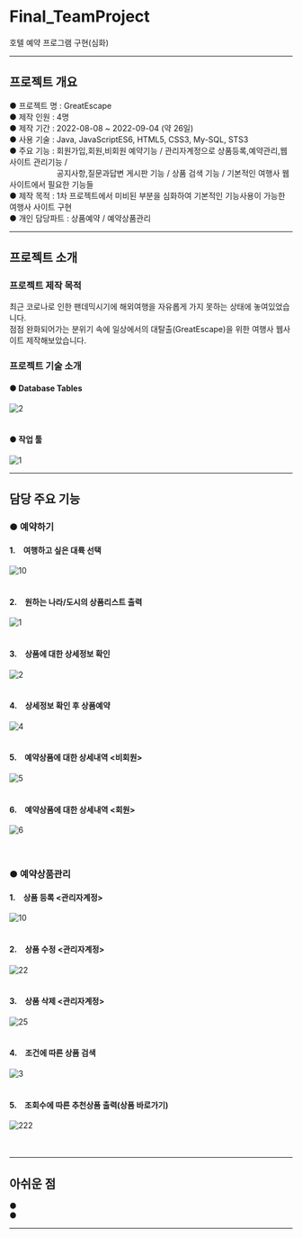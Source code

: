 # Final_TeamProject
호텔 예약 프로그램 구현(심화)
<hr/>

## 프로젝트 개요
● 프로젝트 명 : GreatEscape <br/>
● 제작 인원 : 4명 <br/>
● 제작 기간 : 2022-08-08 ~ 2022-09-04 (약 26일) <br/>
● 사용 기술 : Java, JavaScriptES6, HTML5, CSS3, My-SQL, STS3 <br/>
● 주요 기능 : 회원가입,회원,비회원 예약기능 / 관리자계정으로 상품등록,예약관리,웹사이트 관리기능 / <br/>
&emsp;&emsp;&emsp;&emsp;&emsp;&emsp;공지사항,질문과답변 게시판 기능 / 상품 검색 기능 / 기본적인 여행사 웹사이트에서 필요한 기능들 <br/>
● 제작 목적 : 1차 프로젝트에서 미비된 부분을 심화하여 기본적인 기능사용이 가능한 여행사 사이트 구현 <br/>
● 개인 담당파트 : 상품예약 / 예약상품관리 <br/>
<hr/>

## 프로젝트 소개

### 프로젝트 제작 목적
최근 코로나로 인한 팬데믹시기에 해외여행을 자유롭게 가지 못하는 상태에 놓여있었습니다. <br/>
점점 완화되어가는 분위기 속에 일상에서의 대탈출(GreatEscape)을 위한 여행사 웹사이트 제작해보았습니다. <br/>

### 프로젝트 기술 소개

#### ● Database Tables <br/>
![2](https://user-images.githubusercontent.com/98449486/188802579-e84e8915-a1d9-490f-864a-4c1ed0ffe404.PNG) <br/><br/>
#### ● 작업 툴 <br/>
![1](https://user-images.githubusercontent.com/98449486/188802533-c582aa72-ae3b-4539-a2f1-a862adff6b7e.PNG) <br/>
<hr/>

## 담당 주요 기능

### ● 예약하기 <br/>
#### 1.&emsp;여행하고 싶은 대륙 선택 <br/>
![10](https://user-images.githubusercontent.com/98449486/188804624-78f3d90c-4b9e-4a0a-aefd-c9e8a08fcc51.PNG) <br/>
<br/>
#### 2.&emsp;원하는 나라/도시의 상품리스트 출력 <br/>
![1](https://user-images.githubusercontent.com/98449486/188809314-3154d5f3-2d92-42b0-811f-022ff28470b9.PNG) <br/>
<br/>
#### 3.&emsp;상품에 대한 상세정보 확인 <br/>
![2](https://user-images.githubusercontent.com/98449486/188809532-b2f24079-fe85-4e84-9680-5c0fde52b7c1.PNG) <br/>
<br/>
#### 4.&emsp;상세정보 확인 후 상품예약 <br/>
![4](https://user-images.githubusercontent.com/98449486/188809969-e631b9b0-ac32-489b-9260-6995edd2754a.PNG) <br/>
<br/>
#### 5.&emsp;예약상품에 대한 상세내역 <비회원> <br/>
![5](https://user-images.githubusercontent.com/98449486/188810134-29b781b2-6181-4f52-ab9c-08911488e0f2.PNG) <br/>
<br/>
#### 6.&emsp;예약상품에 대한 상세내역 <회원> <br/>
![6](https://user-images.githubusercontent.com/98449486/188810319-42f2ee2d-77d9-402d-a9d1-3d6f54fada56.PNG) <br/>
<br/>
<br/>

### ● 예약상품관리
#### 1.&emsp;상품 등록 <관리자계정> <br/>
![10](https://user-images.githubusercontent.com/98449486/188810502-4e90505c-40f4-4845-aef8-ae1f294bf705.PNG) <br/>
<br/>
#### 2.&emsp;상품 수정 <관리자계정> <br/>
![22](https://user-images.githubusercontent.com/98449486/188807712-da37eaf0-aaa5-43fc-a46a-c15c70c760c8.PNG) <br/>
<br/>
#### 3.&emsp;상품 삭제 <관리자계정> <br/>
![25](https://user-images.githubusercontent.com/98449486/188807850-b34c3e38-40e5-4347-a2f0-b0d6d00f57b7.PNG) <br/>
<br/>
#### 4.&emsp;조건에 따른 상품 검색 <br/>
![3](https://user-images.githubusercontent.com/98449486/188809713-65c9ad5c-6d1e-445b-b67d-eb5fb2354c25.PNG) <br/>
<br/>
#### 5.&emsp;조회수에 따른 추천상품 출력(상품 바로가기) <br/>
![222](https://user-images.githubusercontent.com/98449486/188808649-50726639-c181-4ba7-8036-6be2d56546e4.PNG) <br/>
<br/>
<br/>
<hr/>

## 아쉬운 점
●  <br/>
●  <br/>

<hr/>
